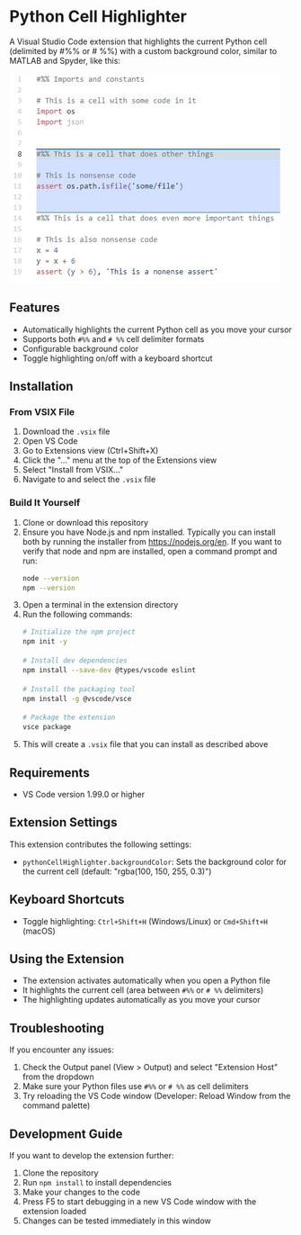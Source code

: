 # Python Cell Highlighter

A Visual Studio Code extension that highlights the current Python cell (delimited by #%% or # %%) with a custom background color, similar to MATLAB and Spyder, like this:

![](demo_image.jpg)

## Features

- Automatically highlights the current Python cell as you move your cursor
- Supports both `#%%` and `# %%` cell delimiter formats
- Configurable background color
- Toggle highlighting on/off with a keyboard shortcut

## Installation

### From VSIX File

1. Download the `.vsix` file
2. Open VS Code
3. Go to Extensions view (Ctrl+Shift+X)
4. Click the "..." menu at the top of the Extensions view
5. Select "Install from VSIX..."
6. Navigate to and select the `.vsix` file

### Build It Yourself

1. Clone or download this repository
2. Ensure you have Node.js and npm installed.  Typically you can install both by running the installer from <https://nodejs.org/en>.  If you want to verify that node and npm are installed, open a command prompt and run:
   ```bash
   node --version
   npm --version
   ```
3. Open a terminal in the extension directory
4. Run the following commands:
   ```bash
   # Initialize the npm project
   npm init -y
   
   # Install dev dependencies
   npm install --save-dev @types/vscode eslint
   
   # Install the packaging tool
   npm install -g @vscode/vsce
   
   # Package the extension
   vsce package
   ```
5. This will create a `.vsix` file that you can install as described above

## Requirements

- VS Code version 1.99.0 or higher

## Extension Settings

This extension contributes the following settings:

* `pythonCellHighlighter.backgroundColor`: Sets the background color for the current cell (default: "rgba(100, 150, 255, 0.3)")

## Keyboard Shortcuts

* Toggle highlighting: `Ctrl+Shift+H` (Windows/Linux) or `Cmd+Shift+H` (macOS)

## Using the Extension

- The extension activates automatically when you open a Python file
- It highlights the current cell (area between `#%%` or `# %%` delimiters)
- The highlighting updates automatically as you move your cursor

## Troubleshooting

If you encounter any issues:

1. Check the Output panel (View > Output) and select "Extension Host" from the dropdown
2. Make sure your Python files use `#%%` or `# %%` as cell delimiters
3. Try reloading the VS Code window (Developer: Reload Window from the command palette)

## Development Guide

If you want to develop the extension further:

1. Clone the repository
2. Run `npm install` to install dependencies
3. Make your changes to the code
4. Press F5 to start debugging in a new VS Code window with the extension loaded
5. Changes can be tested immediately in this window
